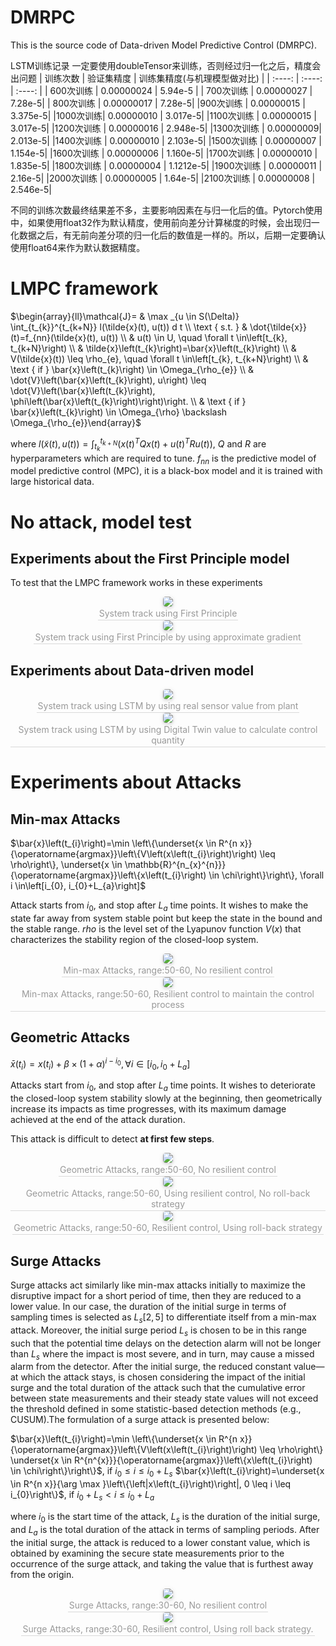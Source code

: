 # DMRPC
This is the source code of Data-driven Model Predictive Control (DMRPC).

LSTM训练记录 一定要使用doubleTensor来训练，否则经过归一化之后，精度会出问题
|  训练次数   | 验证集精度  |   训练集精度(与机理模型做对比)    |
|  :----:  | :----:  |  :----:    |
| 600次训练  | 0.00000024  |    5.94e-5 |
| 700次训练  | 0.00000027 |     7.28e-5|
| 800次训练 |  0.00000017    |  7.28e-5|
|900次训练 |  0.00000015  | 3.375e-5|
|1000次训练|  0.00000010  |  3.017e-5|
|1100次训练 | 0.00000015  | 3.017e-5|
|1200次训练 | 0.00000016 |  2.948e-5|
|1300次训练    |  0.00000009|    2.013e-5|
|1400次训练    |  0.00000010  |  2.103e-5|
|1500次训练    |  0.00000007  |  1.154e-5|
|1600次训练    |  0.00000006  |  1.160e-5|
|1700次训练    |  0.00000010  |  1.835e-5|
|1800次训练    |  0.00000004  |  1.1212e-5|
|1900次训练    |  0.00000011  |  2.16e-5|
|2000次训练    |  0.00000005  |  1.64e-5|
|2100次训练    |  0.00000008  |  2.546e-5| 
 
不同的训练次数最终结果差不多，主要影响因素在与归一化后的值。Pytorch使用中，如果使用float32作为默认精度，使用前向差分计算梯度的时候，会出现归一化数据之后，有无前向差分项的归一化后的数值是一样的。所以，后期一定要确认使用float64来作为默认数据精度。

# LMPC framework
$\begin{array}{ll}\mathcal{J}= & \max _{u \in S(\Delta)} \int_{t_{k}}^{t_{k+N}} l(\tilde{x}(t), u(t)) d t \\ \text { s.t. } & \dot{\tilde{x}}(t)=f_{nn}(\tilde{x}(t), u(t)) \\ & u(t) \in U, \quad \forall t \in\left[t_{k}, t_{k+N}\right) \\ & \tilde{x}\left(t_{k}\right)=\bar{x}\left(t_{k}\right) \\ & V(\tilde{x}(t)) \leq \rho_{e}, \quad \forall t \in\left[t_{k}, t_{k+N}\right) \\ & \text { if } \bar{x}\left(t_{k}\right) \in \Omega_{\rho_{e}} \\ & \dot{V}\left(\bar{x}\left(t_{k}\right), u\right) \leq \dot{V}\left(\bar{x}\left(t_{k}\right), \phi\left(\bar{x}\left(t_{k}\right)\right)\right. \\ & \text { if } \bar{x}\left(t_{k}\right) \in \Omega_{\rho} \backslash \Omega_{\rho_{e}}\end{array}$


where $l(\tilde{x}(t), u(t)) = \int_{t_{k}}^{t_{k+N}}(x(t)^TQx(t) + u(t)^TRu(t)$), $Q$ and $R$ are hyperparameters which are required to tune. $f_{nn}$ is the predictive model of model predictive control (MPC), it is a black-box model and it is trained with large historical data.

# No attack, model test
## Experiments about the First Principle model
To test that the LMPC framework works in these experiments
<center>
    <img style="border-radius: 0.3125em;
    box-shadow: 0 2px 4px 0 rgba(34,36,38,.12),0 2px 10px 0 rgba(34,36,38,.08);" 
    src="./test_slsqp_withoutUCost.jpg">
    <br>
    <div style="color:orange; border-bottom: 1px solid #d9d9d9;
    display: inline-block;
    color: #999;
    padding: 2px;">System track using First Principle</div>
</center>

<center>
    <img style="border-radius: 0.3125em;
    box-shadow: 0 2px 4px 0 rgba(34,36,38,.12),0 2px 10px 0 rgba(34,36,38,.08);" 
    src="./test_slsqp_withoutUCost_appro.jpg">
    <br>
    <div style="color:orange; border-bottom: 1px solid #d9d9d9;
    display: inline-block;
    color: #999;
    padding: 2px;">System track using First Principle by using approximate gradient</div>
</center>

## Experiments about Data-driven model
<center>
    <img style="border-radius: 0.3125em;
    box-shadow: 0 2px 4px 0 rgba(34,36,38,.12),0 2px 10px 0 rgba(34,36,38,.08);" 
    src="./test_LSTM_predict.jpg">
    <br>
    <div style="color:orange; border-bottom: 1px solid #d9d9d9;
    display: inline-block;
    color: #999;
    padding: 2px;">System track using LSTM by using real sensor value from plant</div>
</center>

<center>
    <img style="border-radius: 0.3125em;
    box-shadow: 0 2px 4px 0 rgba(34,36,38,.12),0 2px 10px 0 rgba(34,36,38,.08);" 
    src="./test_LSTM_predict_selfIte.jpg">
    <br>
    <div style="color:orange; border-bottom: 1px solid #d9d9d9;
    display: inline-block;
    color: #999;
    padding: 2px;">System track using LSTM by using Digital Twin value to calculate control quantity</div>
</center>

# Experiments about Attacks
## Min-max Attacks
$\bar{x}\left(t_{i}\right)=\min \left\{\underset{x \in R^{n x}}{\operatorname{argmax}}\left\{V\left(x\left(t_{i}\right)\right) \leq \rho\right\}, \underset{x \in \mathbb{R}^{n_{x}^{n}}}{\operatorname{argmax}}\left\{x\left(t_{i}\right) \in \chi\right\}\right\}, \forall i \in\left[i_{0}, i_{0}+L_{a}\right]$

Attack starts from $i_0$, and stop after $L_a$ time points. It wishes to make the state far away from system stable point but keep the state in the bound and the stable range. $rho$ is the level set of the Lyapunov function $V(x)$ that characterizes the stability region of the closed-loop system.

<center>
    <img style="border-radius: 0.3125em;
    box-shadow: 0 2px 4px 0 rgba(34,36,38,.12),0 2px 10px 0 rgba(34,36,38,.08);" 
    src="./test_attackMinmax_without_Detect.jpg">
    <br>
    <div style="color:orange; border-bottom: 1px solid #d9d9d9;
    display: inline-block;
    color: #999;
    padding: 2px;">Min-max Attacks, range:50-60, No resilient control</div>
</center>

<center>
    <img style="border-radius: 0.3125em;
    box-shadow: 0 2px 4px 0 rgba(34,36,38,.12),0 2px 10px 0 rgba(34,36,38,.08);" 
    src="./test_attaccMinmax_with_detect.jpg">
    <br>
    <div style="color:orange; border-bottom: 1px solid #d9d9d9;
    display: inline-block;
    color: #999;
    padding: 2px;">Min-max Attacks, range:50-60, Resilient control to maintain the control process</div>
</center>

## Geometric Attacks
$\bar{x}\left(t_{i}\right)=x\left(t_{i}\right)+\beta \times(1+\alpha)^{i-i_{0}}, \forall i \in\left[i_{0}, i_{0}+L_{a}\right]$

Attacks start from $i_0$, and stop after $L_a$ time points. 
It wishes to deteriorate the closed-loop system stability 
slowly at the beginning, then geometrically increase its impacts as time progresses, with its maximum damage achieved at the end of
the attack duration.

This attack is difficult to detect **at first few steps**.

<center>
    <img style="border-radius: 0.3125em;
    box-shadow: 0 2px 4px 0 rgba(34,36,38,.12),0 2px 10px 0 rgba(34,36,38,.08);" 
    src="./test_attackGeo_nodetect_noRollback.jpg">
    <br>
    <div style="color:orange; border-bottom: 1px solid #d9d9d9;
    display: inline-block;
    color: #999;
    padding: 2px;">Geometric Attacks, range:50-60, No resilient control</div>
</center>


<center>
    <img style="border-radius: 0.3125em;
    box-shadow: 0 2px 4px 0 rgba(34,36,38,.12),0 2px 10px 0 rgba(34,36,38,.08);" 
    src="./test_attackGeo_detect_noRollback.jpg">
    <br>
    <div style="color:orange; border-bottom: 1px solid #d9d9d9;
    display: inline-block;
    color: #999;
    padding: 2px;">Geometric Attacks, range:50-60, Using resilient control,
    No roll-back strategy </div>
</center>

<center>
    <img style="border-radius: 0.3125em;
    box-shadow: 0 2px 4px 0 rgba(34,36,38,.12),0 2px 10px 0 rgba(34,36,38,.08);" 
    src="./test_attackGeo_detect_rb.jpg">
    <br>
    <div style="color:orange; border-bottom: 1px solid #d9d9d9;
    display: inline-block;
    color: #999;
    padding: 2px;">Geometric Attacks, range:50-60, Resilient control,
    Using roll-back strategy</div>
</center>


## Surge Attacks

Surge attacks act similarly like min-max attacks initially to maximize the
disruptive impact for a short period of time, then they are reduced to
a lower value. In our case, the duration of the initial surge in terms of
sampling times is selected as $L_s [2,5]$ to differentiate itself from a
min-max attack. Moreover, the initial surge period $L_s$ is chosen to be
in this range such that the potential time delays on the detection
alarm will not be longer than $L_s$ where the impact is most severe, and
in turn, may cause a missed alarm from the detector. After the initial
surge, the reduced constant value—at which the attack stays, is
chosen considering the impact of the initial surge and the total duration
of the attack such that the cumulative error between state measurements
and their steady state values will not exceed the threshold
defined in some statistic-based detection methods (e.g., CUSUM).The
formulation of a surge attack is presented below:

$\bar{x}\left(t_{i}\right)=\min \left\{\underset{x \in R^{n x}}{\operatorname{argmax}}\left\{V\left(x\left(t_{i}\right)\right) \leq \rho\right\} \underset{x \in R^{n^{x}}}{\operatorname{argmax}}\left\{x\left(t_{i}\right) \in \chi\right\}\right\}$, if $i_{0} \leq i \leq i_{0}+L_{s}$
$\bar{x}\left(t_{i}\right)=\underset{x \in R^{n x}}{\arg \max }\left\{\left|x\left(t_{i}\right)\right|, 0 \leq i \leq i_{0}\right\}$, if $i_{0}+L_{s}<i \leq i_{0}+L_{a}$

where $i_0$  is the start time of the attack, $L_s$ is the duration of the initial
surge, and $L_a$ is the total duration of the attack in terms of sampling
periods. After the initial surge, the attack is reduced to a lower constant
value, which is obtained by examining the secure state measurements
prior to the occurrence of the surge attack, and taking the
value that is furthest away from the origin.

<center>
    <img style="border-radius: 0.3125em;
    box-shadow: 0 2px 4px 0 rgba(34,36,38,.12),0 2px 10px 0 rgba(34,36,38,.08);" 
    src="./test_attackSurge_False_detect_rb.jpg">
    <br>
    <div style="color:orange; border-bottom: 1px solid #d9d9d9;
    display: inline-block;
    color: #999;
    padding: 2px;">Surge Attacks, range:30-60, No resilient control</div>
</center>

<center>
    <img style="border-radius: 0.3125em;
    box-shadow: 0 2px 4px 0 rgba(34,36,38,.12),0 2px 10px 0 rgba(34,36,38,.08);" 
    src="./test_attackSurge_True_detect_rb.jpg">
    <br>
    <div style="color:orange; border-bottom: 1px solid #d9d9d9;
    display: inline-block;
    color: #999;
    padding: 2px;">Surge Attacks, range:30-60, Resilient control,
    Using roll back strategy.</div>
</center>
